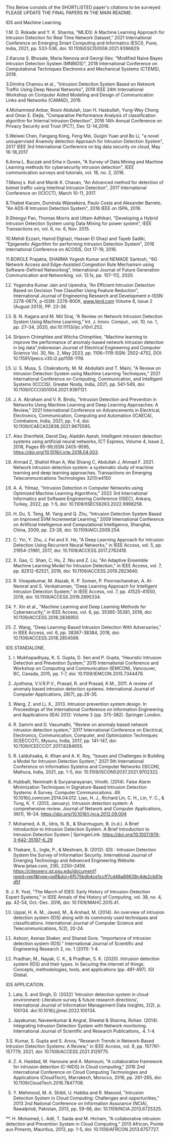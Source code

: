 This Below consists of the SHORTLISTED paper's citations to be surveyed PLEASE UPDATE THE FINAL PAPERS IN THE MAIN README.

IDS and Machine Learning.

1.M. D. Rokade and Y. K. Sharma, "MLIDS: A Machine Learning Approach for Intrusion Detection for Real Time Network Dataset," 2021 International Conference on Emerging Smart Computing and Informatics (ESCI), Pune, India, 2021, pp. 533-536, doi: 10.1109/ESCI50559.2021.9396829.


2.Karuna S. Bhosale, Maria Nenova and Georgi Iliev, "Modified Naive Bayes Intrusion Detection System (MNBIDS)", 2018 International Conference on Computational Techniques Electronics and Mechanical Systems (CTEMS), 2018.



3.Dimitra Chamou et al., "Intrusion Detection System Based on Network Traffic Using Deep Neural Networks", 2019 IEEE 24th International Workshop on Computer Aided Modeling and Design of Communication Links and Networks (CAMAD), 2019.



4.Mohammed Anbar, Rosni Abdulah, Izan H. Hasbullah, Yung-Wey Chong and Omar E. Elejla, "Comparative Performance Analysis of classification algorithm for Internal Intrusion Detection", 2016 14th Annual Conference on Privacy Security and Trust (PCT), Dec 12-14,2016.


5.Weiwei Chen, Fangang Kong, Feng Mei, Guigin Yuan and Bo Li, "a novel unsupervised Anamoly detection Approach for Intrusion Detection System", 2017 IEEE 3rd International Conference on big data security on cloud, May 16-18,2017.


6.Anna L. Buczak and Erha n Guven, "A Survey of Data Mining and Machine Learning methods for cybersecurity intrusion detection", IEEE communication surveys and tutorials, vol. 18, no. 2, 2016.


7.Manoj s. Koli and Manik K. Chavan, "An Advanced method for detection of botnet traffic using Interhnal Intrusion Detection", 2017 International Conference on (ICICCT), March 10-11, 2017.

8.Thabet Kacem, Duminda Wijesekera, Paulo Costa and Alexander Barreto, "An ADS-B Intrusion Detection System", 2016 IEEE on ISPA, 2016.


9.Shengyi Pan, Thomas Morris and Uttam Adhikari, "Developing a Hybrid Intrusion Detection System using Data Mining for power system", IEEE Transactions on, vol. 6, no. 6, Nov. 2015.


10.Mehdi Ezzarii, Hamid Elghazi, Hassan El Ghazi and Tayeb Sadiki, "Epigenetic Algorithm for performing Intrusion Detection System", 2016 International Conference on ACOSIS, Oct 17-19, 2016.


11.BOROLE Prajakta, SHARMA Yogesh Kumar and NEMADE Santosh, "6G Network Access and Edge-Assisted Congestion Rule Mechanism using Software-Defined Networking", International Journal of Future Generation Communication and Networking, vol. 13.1s, pp. 107-112, 2020.

12.  Yogendra Kumar Jain and Upendra, “An Efficient Intrusion Detection Based on Decision Tree Classifier Using Feature Reduction”, International Journal of Engineering Research and Development e-ISSN: 2278-067X, p-ISSN: 2278-800X, www.ijerd.com Volume 8, Issue 2
(August 2013), PP. 23-38.

13.  B. N. Kagara and M. Md Siraj, “A Review on Network Intrusion Detection System Using Machine Learning,” Int. J. Innov. Comput., vol. 10, no. 1, pp. 27–34, 2020, doi:10.11113/ijic.v10n1.252.

14.  Siriporn Chimphlee and Witcha Chimphlee, "Machine learning to improve the performance of anomaly-based network intrusion detection in big data",Indonesian Journal of Electrical Engineering and Computer Science Vol. 30, No. 2, May 2023, pp. 1106~1119 ISSN: 2502-4752, DOI: 10.11591/ijeecs.v30.i2.pp1106-1119.

15. U. S. Musa, S. Chakraborty, M. M. Abdullahi and T. Maini, "A Review on Intrusion Detection System using Machine Learning Techniques," 2021 International Conference on Computing, Communication, and Intelligent Systems (ICCCIS), Greater Noida, India, 2021, pp. 541-549, doi: 10.1109/ICCCIS51004.2021.9397121.

16.  J. A. Abraham and V. R. Bindu, "Intrusion Detection and Prevention in Networks Using Machine Learning and Deep Learning Approaches: A Review," 2021 International Conference on Advancements in Electrical, Electronics, Communication, Computing and Automation (ICAECA), Coimbatore, India, 2021, pp. 1-4, doi: 10.1109/ICAECA52838.2021.9675595.

17.  Alex Shenfield, David Day, Aladdin Ayesh, Intelligent intrusion detection systems using artificial neural networks, ICT Express, Volume 4, Issue 2, 2018, Pages 95-99,ISSN 2405-9595, https://doi.org/10.1016/j.icte.2018.04.003.

18.  Ahmad Z, Shahid Khan A, Wai Shiang C, Abdullah J, Ahmad F. 2021. Network intrusion detection system: a systematic study of machine learning and deep learning approaches. Transactions on Emerging Telecommunications Technologies 32(1):e4150

19.  A. A. Yilmaz, "Intrusion Detection in Computer Networks using Optimized Machine Learning Algorithms," 2022 3rd International Informatics and Software Engineering Conference (IISEC), Ankara, Turkey, 2022, pp. 1-5, doi: 10.1109/IISEC56263.2022.9998258.

20.  H. Du, S. Teng, M. Yang and Q. Zhu, "Intrusion Detection System Based on Improved SVM Incremental Learning," 2009 International Conference on Artificial Intelligence and Computational Intelligence, Shanghai, China, 2009, pp. 23-28, doi: 10.1109/AICI.2009.254.

21. C. Yin, Y. Zhu, J. Fei and X. He, "A Deep Learning Approach for Intrusion Detection Using Recurrent Neural Networks," in IEEE Access, vol. 5, pp. 21954-21961, 2017, doi: 10.1109/ACCESS.2017.2762418.

22. X. Gao, C. Shan, C. Hu, Z. Niu and Z. Liu, "An Adaptive Ensemble Machine Learning Model for Intrusion Detection," in IEEE Access, vol. 7, pp. 82512-82521, 2019, doi: 10.1109/ACCESS.2019.2923640.

23. R. Vinayakumar, M. Alazab, K. P. Soman, P. Poornachandran, A. Al-Nemrat and S. Venkatraman, "Deep Learning Approach for Intelligent Intrusion Detection System," in IEEE Access, vol. 7, pp. 41525-41550, 2019, doi: 10.1109/ACCESS.2019.2895334.

24. Y. Xin et al., "Machine Learning and Deep Learning Methods for Cybersecurity," in IEEE Access, vol. 6, pp. 35365-35381, 2018, doi: 10.1109/ACCESS.2018.2836950.

25. Z. Wang, "Deep Learning-Based Intrusion Detection With Adversaries," in IEEE Access, vol. 6, pp. 38367-38384, 2018, doi: 10.1109/ACCESS.2018.2854599.

IDS STANDALONE.

1. I. Mukhopadhyay, K. S. Gupta, D. Sen and P. Gupta, "Heuristic Intrusion Detection and Prevention System," 2015 International Conference and Workshop on Computing and Communication (IEMCON), Vancouver, BC, Canada, 2015, pp. 1-7, doi: 10.1109/IEMCON.2015.7344479.

2. Jyothsna, V.V.R.P.V., Prasad, R. and Prasad, K.M., 2011. A review of anomaly based intrusion detection systems. International Journal of Computer Applications, 28(7), pp.26-35.

3. Wang, Z. and Li, X., 2013. Intrusion prevention system design. In Proceedings of the International Conference on Information Engineering and Applications (IEA) 2012: Volume 3 (pp. 375-382). Springer London.

4. R. Samrin and D. Vasumathi, "Review on anomaly based network intrusion detection system," 2017 International Conference on Electrical, Electronics, Communication, Computer, and Optimization Techniques (ICEECCOT), Mysuru, India, 2017, pp. 141-147, doi: 10.1109/ICEECCOT.2017.8284655.

5. R. Lalduhsaka, A. Khan and A. K. Roy, "Issues and Challenges in Building a Model for Intrusion Detection System," 2021 5th International Conference on Information Systems and Computer Networks (ISCON), Mathura, India, 2021, pp. 1-5, doi: 10.1109/ISCON52037.2021.9702322.

6. Hubballi, Neminath & Suryanarayanan, Vinoth. (2014). False Alarm Minimization Techniques in Signature-Based Intrusion Detection Systems: A Survey. Computer Communications. 49. 10.1016/j.comcom.2014.04.012.
Liao, H. J., Richard Lin, C. H., Lin, Y. C., & Tung, K. Y. (2013, January). Intrusion detection system: A comprehensive review. Journal of Network and Computer Applications, 36(1), 16–24. https://doi.org/10.1016/j.jnca.2012.09.004

7. Mohamed, A. B., Idris, N. B., & Shanmugum, B. (n.d.). A Brief Introduction to Intrusion Detection System. A Brief Introduction to Intrusion Detection System | SpringerLink. https://doi.org/10.1007/978-3-642-35197-6_29

8. Thakare, S., Ingle, P., & Meshram, B. (2012). IDS : Intrusion Detection System the Survey of Information Security. International Journal of Emerging Technology and Advanced Engineering Website: Www.ijetae.com, 2(8), 2250–2459. https://citeseerx.ist.psu.edu/document?repid=rep1&type=pdf&doi=6f575bdb4ce1ccff7cd48a89639c4de2cb61ed5f

‌9. J. R. Yost, "The March of IDES: Early History of Intrusion-Detection Expert Systems," in IEEE Annals of the History of Computing, vol. 38, no. 4, pp. 42-54, Oct.-Dec. 2016, doi: 10.1109/MAHC.2015.41.

10. Uppal, H. A. M., Javed, M., & Arshad, M. (2014). An overview of intrusion detection system (IDS) along with its commonly used techniques and classifications. International Journal of Computer Science and Telecommunications, 5(2), 20-24.

11. Ashoor, Asmaa Shaker, and Sharad Gore. "Importance of intrusion detection system (IDS)." International Journal of Scientific and Engineering Research 2, no. 1 (2011): 1-4.

12. Pradhan, M., Nayak, C. K., & Pradhan, S. K. (2020). Intrusion detection system (IDS) and their types. In Securing the internet of things: Concepts, methodologies, tools, and applications (pp. 481-497). IGI Global.

IDS APPLICATION.
1. Lata, S. and Singh, D. (2022) ‘Intrusion detection system in cloud environment: Literature survey &amp; future research directions’, International Journal of Information Management Data Insights, 2(2), p. 100134. doi:10.1016/j.jjimei.2022.100134. 

2. Jayakumar, Naveenkumar & Angral, Sheetal & Sharma, Rohan. (2014). Integrating Intrusion Detection System with Network monitoring. International Journal of Scientific and Research Publications,. 4. 1-4. 


3.S. Kumar, S. Gupta and S. Arora, "Research Trends in Network-Based Intrusion Detection Systems: A Review," in IEEE Access, vol. 9, pp. 157761-157779, 2021, doi: 10.1109/ACCESS.2021.3129775.

4. Z. A. Haddad, M. Hanoune and A. Mamouni, "A collaborative framework for intrusion detection (C-NIDS) in Cloud computing," 2016 2nd International Conference on Cloud Computing Technologies and Applications (CloudTech), Marrakech, Morocco, 2016, pp. 261-265, doi: 10.1109/CloudTech.2016.7847708.

5. Y. Mehmood, M. A. Shibli, U. Habiba and R. Masood, "Intrusion Detection System in Cloud Computing: Challenges and opportunities," 2013 2nd National Conference on Information Assurance (NCIA), Rawalpindi, Pakistan, 2013, pp. 59-66, doi: 10.1109/NCIA.2013.6725325.

**. H. Mohamed, L. Adil, T. Saida and M. Hicham, "A collaborative intrusion detection and Prevention System in Cloud Computing," 2013 Africon, Pointe aux Piments, Mauritius, 2013, pp. 1-5, doi: 10.1109/AFRCON.2013.6757727.
